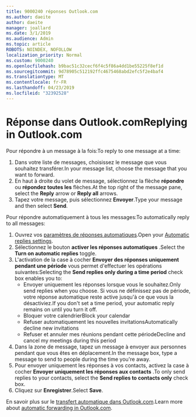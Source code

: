 ```yaml
---
title: 9000240 réponses Outlook.com
ms.author: daeite
author: daeite
manager: joallard
ms.date: 3/1/2019
ms.audience: Admin
ms.topic: article
ROBOTS: NOINDEX, NOFOLLOW
localization_priority: Normal
ms.custom: 9000240
ms.openlocfilehash: b9bac51c32cecf6f4c5f86a4dd1be55225f8ef1d
ms.sourcegitcommit: 9d78905c512192ffc4675468abd2efc5f2e4baf4
ms.translationtype: MT
ms.contentlocale: fr-FR
ms.lasthandoff: 04/23/2019
ms.locfileid: "32392528"
---
```

# <a name="replying-in-outlookcom"></a><span data-ttu-id="4b018-102">Réponse dans Outlook.com</span><span class="sxs-lookup"><span data-stu-id="4b018-102">Replying in Outlook.com</span></span>

<span data-ttu-id="4b018-103">Pour répondre à un message à la fois:</span><span class="sxs-lookup"><span data-stu-id="4b018-103">To reply to one message at a time:</span></span>

1. <span data-ttu-id="4b018-104">Dans votre liste de messages, choisissez le message que vous souhaitez transférer.</span><span class="sxs-lookup"><span data-stu-id="4b018-104">In your message list, choose the message that you want to forward.</span></span>
2. <span data-ttu-id="4b018-105">En haut à droite du volet de message, sélectionnez la flèche **répondre** ou **répondez toutes les** flèches.</span><span class="sxs-lookup"><span data-stu-id="4b018-105">At the top right of the message pane, select the **Reply** arrow or **Reply all** arrows.</span></span>
3. <span data-ttu-id="4b018-106">Tapez votre message, puis sélectionnez **Envoyer**.</span><span class="sxs-lookup"><span data-stu-id="4b018-106">Type your message and then select **Send**.</span></span>

<span data-ttu-id="4b018-107">Pour répondre automatiquement à tous les messages:</span><span class="sxs-lookup"><span data-stu-id="4b018-107">To automatically reply to all messages:</span></span>

1. <span data-ttu-id="4b018-108">Ouvrez vos [paramètres de réponses automatiques](https://outlook.live.com/mail/options/mail/automaticReplies/automaticRepliesOption).</span><span class="sxs-lookup"><span data-stu-id="4b018-108">Open your [Automatic replies settings](https://outlook.live.com/mail/options/mail/automaticReplies/automaticRepliesOption).</span></span>
2. <span data-ttu-id="4b018-109">Sélectionnez le bouton **activer les réponses automatiques** .</span><span class="sxs-lookup"><span data-stu-id="4b018-109">Select the **Turn on automatic replies** toggle.</span></span>
3. <span data-ttu-id="4b018-110">L'activation de la case à cocher **Envoyer des réponses uniquement pendant une période** vous permet d'effectuer les opérations suivantes:</span><span class="sxs-lookup"><span data-stu-id="4b018-110">Selecting the **Send replies only during a time period** check box enables you to:</span></span>
    - <span data-ttu-id="4b018-111">Envoyer uniquement les réponses lorsque vous le souhaitez.</span><span class="sxs-lookup"><span data-stu-id="4b018-111">Only send replies when you choose.</span></span> <span data-ttu-id="4b018-112">Si vous ne définissez pas de période, votre réponse automatique reste active jusqu'à ce que vous la désactiviez.</span><span class="sxs-lookup"><span data-stu-id="4b018-112">If you don't set a time period, your automatic reply remains on until you turn it off.</span></span>
    - <span data-ttu-id="4b018-113">Bloquer votre calendrier</span><span class="sxs-lookup"><span data-stu-id="4b018-113">Block your calendar</span></span>
    - <span data-ttu-id="4b018-114">Refuser automatiquement les nouvelles invitations</span><span class="sxs-lookup"><span data-stu-id="4b018-114">Automatically decline new invitations</span></span>
    - <span data-ttu-id="4b018-115">Refuser et annuler mes réunions pendant cette période</span><span class="sxs-lookup"><span data-stu-id="4b018-115">Decline and cancel my meetings during this period</span></span>
4. <span data-ttu-id="4b018-116">Dans la zone de message, tapez un message à envoyer aux personnes pendant que vous êtes en déplacement.</span><span class="sxs-lookup"><span data-stu-id="4b018-116">In the message box, type a message to send to people during the time you're away.</span></span>
5. <span data-ttu-id="4b018-117">Pour envoyer uniquement les réponses à vos contacts, activez la case à cocher **Envoyer uniquement les réponses aux contacts** .</span><span class="sxs-lookup"><span data-stu-id="4b018-117">To only send replies to your contacts, select the **Send replies to contacts only** check box.</span></span>
6. <span data-ttu-id="4b018-118">Cliquez sur **Enregistrer**.</span><span class="sxs-lookup"><span data-stu-id="4b018-118">Select **Save**.</span></span>

<span data-ttu-id="4b018-119">En savoir plus sur le [transfert automatique dans Outlook.com](https://support.office.com/article/14614626-9855-48dc-a986-dec81d07b1a0).</span><span class="sxs-lookup"><span data-stu-id="4b018-119">Learn more about [automatic forwarding in Outlook.com](https://support.office.com/article/14614626-9855-48dc-a986-dec81d07b1a0).</span></span>
